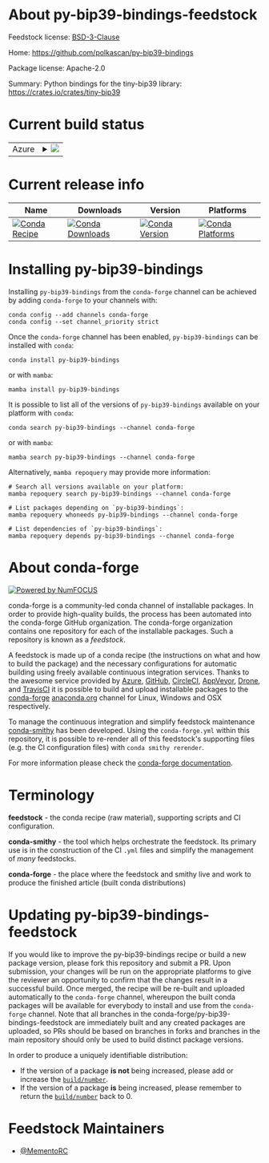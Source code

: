 About py-bip39-bindings-feedstock
=================================

Feedstock license: [BSD-3-Clause](https://github.com/conda-forge/py-bip39-bindings-feedstock/blob/main/LICENSE.txt)

Home: https://github.com/polkascan/py-bip39-bindings

Package license: Apache-2.0

Summary: Python bindings for the tiny-bip39 library: https://crates.io/crates/tiny-bip39

Current build status
====================


<table>
    
  <tr>
    <td>Azure</td>
    <td>
      <details>
        <summary>
          <a href="https://dev.azure.com/conda-forge/feedstock-builds/_build/latest?definitionId=20635&branchName=main">
            <img src="https://dev.azure.com/conda-forge/feedstock-builds/_apis/build/status/py-bip39-bindings-feedstock?branchName=main">
          </a>
        </summary>
        <table>
          <thead><tr><th>Variant</th><th>Status</th></tr></thead>
          <tbody><tr>
              <td>linux_64_python3.10</td>
              <td>
                <a href="https://dev.azure.com/conda-forge/feedstock-builds/_build/latest?definitionId=20635&branchName=main">
                  <img src="https://dev.azure.com/conda-forge/feedstock-builds/_apis/build/status/py-bip39-bindings-feedstock?branchName=main&jobName=linux&configuration=linux%20linux_64_python3.10" alt="variant">
                </a>
              </td>
            </tr><tr>
              <td>linux_64_python3.11</td>
              <td>
                <a href="https://dev.azure.com/conda-forge/feedstock-builds/_build/latest?definitionId=20635&branchName=main">
                  <img src="https://dev.azure.com/conda-forge/feedstock-builds/_apis/build/status/py-bip39-bindings-feedstock?branchName=main&jobName=linux&configuration=linux%20linux_64_python3.11" alt="variant">
                </a>
              </td>
            </tr><tr>
              <td>linux_64_python3.12</td>
              <td>
                <a href="https://dev.azure.com/conda-forge/feedstock-builds/_build/latest?definitionId=20635&branchName=main">
                  <img src="https://dev.azure.com/conda-forge/feedstock-builds/_apis/build/status/py-bip39-bindings-feedstock?branchName=main&jobName=linux&configuration=linux%20linux_64_python3.12" alt="variant">
                </a>
              </td>
            </tr><tr>
              <td>linux_64_python3.9</td>
              <td>
                <a href="https://dev.azure.com/conda-forge/feedstock-builds/_build/latest?definitionId=20635&branchName=main">
                  <img src="https://dev.azure.com/conda-forge/feedstock-builds/_apis/build/status/py-bip39-bindings-feedstock?branchName=main&jobName=linux&configuration=linux%20linux_64_python3.9" alt="variant">
                </a>
              </td>
            </tr><tr>
              <td>osx_64_python3.10</td>
              <td>
                <a href="https://dev.azure.com/conda-forge/feedstock-builds/_build/latest?definitionId=20635&branchName=main">
                  <img src="https://dev.azure.com/conda-forge/feedstock-builds/_apis/build/status/py-bip39-bindings-feedstock?branchName=main&jobName=osx&configuration=osx%20osx_64_python3.10" alt="variant">
                </a>
              </td>
            </tr><tr>
              <td>osx_64_python3.11</td>
              <td>
                <a href="https://dev.azure.com/conda-forge/feedstock-builds/_build/latest?definitionId=20635&branchName=main">
                  <img src="https://dev.azure.com/conda-forge/feedstock-builds/_apis/build/status/py-bip39-bindings-feedstock?branchName=main&jobName=osx&configuration=osx%20osx_64_python3.11" alt="variant">
                </a>
              </td>
            </tr><tr>
              <td>osx_64_python3.12</td>
              <td>
                <a href="https://dev.azure.com/conda-forge/feedstock-builds/_build/latest?definitionId=20635&branchName=main">
                  <img src="https://dev.azure.com/conda-forge/feedstock-builds/_apis/build/status/py-bip39-bindings-feedstock?branchName=main&jobName=osx&configuration=osx%20osx_64_python3.12" alt="variant">
                </a>
              </td>
            </tr><tr>
              <td>osx_64_python3.9</td>
              <td>
                <a href="https://dev.azure.com/conda-forge/feedstock-builds/_build/latest?definitionId=20635&branchName=main">
                  <img src="https://dev.azure.com/conda-forge/feedstock-builds/_apis/build/status/py-bip39-bindings-feedstock?branchName=main&jobName=osx&configuration=osx%20osx_64_python3.9" alt="variant">
                </a>
              </td>
            </tr><tr>
              <td>win_64_python3.10</td>
              <td>
                <a href="https://dev.azure.com/conda-forge/feedstock-builds/_build/latest?definitionId=20635&branchName=main">
                  <img src="https://dev.azure.com/conda-forge/feedstock-builds/_apis/build/status/py-bip39-bindings-feedstock?branchName=main&jobName=win&configuration=win%20win_64_python3.10" alt="variant">
                </a>
              </td>
            </tr><tr>
              <td>win_64_python3.11</td>
              <td>
                <a href="https://dev.azure.com/conda-forge/feedstock-builds/_build/latest?definitionId=20635&branchName=main">
                  <img src="https://dev.azure.com/conda-forge/feedstock-builds/_apis/build/status/py-bip39-bindings-feedstock?branchName=main&jobName=win&configuration=win%20win_64_python3.11" alt="variant">
                </a>
              </td>
            </tr><tr>
              <td>win_64_python3.12</td>
              <td>
                <a href="https://dev.azure.com/conda-forge/feedstock-builds/_build/latest?definitionId=20635&branchName=main">
                  <img src="https://dev.azure.com/conda-forge/feedstock-builds/_apis/build/status/py-bip39-bindings-feedstock?branchName=main&jobName=win&configuration=win%20win_64_python3.12" alt="variant">
                </a>
              </td>
            </tr><tr>
              <td>win_64_python3.9</td>
              <td>
                <a href="https://dev.azure.com/conda-forge/feedstock-builds/_build/latest?definitionId=20635&branchName=main">
                  <img src="https://dev.azure.com/conda-forge/feedstock-builds/_apis/build/status/py-bip39-bindings-feedstock?branchName=main&jobName=win&configuration=win%20win_64_python3.9" alt="variant">
                </a>
              </td>
            </tr>
          </tbody>
        </table>
      </details>
    </td>
  </tr>
</table>

Current release info
====================

| Name | Downloads | Version | Platforms |
| --- | --- | --- | --- |
| [![Conda Recipe](https://img.shields.io/badge/recipe-py--bip39--bindings-green.svg)](https://anaconda.org/conda-forge/py-bip39-bindings) | [![Conda Downloads](https://img.shields.io/conda/dn/conda-forge/py-bip39-bindings.svg)](https://anaconda.org/conda-forge/py-bip39-bindings) | [![Conda Version](https://img.shields.io/conda/vn/conda-forge/py-bip39-bindings.svg)](https://anaconda.org/conda-forge/py-bip39-bindings) | [![Conda Platforms](https://img.shields.io/conda/pn/conda-forge/py-bip39-bindings.svg)](https://anaconda.org/conda-forge/py-bip39-bindings) |

Installing py-bip39-bindings
============================

Installing `py-bip39-bindings` from the `conda-forge` channel can be achieved by adding `conda-forge` to your channels with:

```
conda config --add channels conda-forge
conda config --set channel_priority strict
```

Once the `conda-forge` channel has been enabled, `py-bip39-bindings` can be installed with `conda`:

```
conda install py-bip39-bindings
```

or with `mamba`:

```
mamba install py-bip39-bindings
```

It is possible to list all of the versions of `py-bip39-bindings` available on your platform with `conda`:

```
conda search py-bip39-bindings --channel conda-forge
```

or with `mamba`:

```
mamba search py-bip39-bindings --channel conda-forge
```

Alternatively, `mamba repoquery` may provide more information:

```
# Search all versions available on your platform:
mamba repoquery search py-bip39-bindings --channel conda-forge

# List packages depending on `py-bip39-bindings`:
mamba repoquery whoneeds py-bip39-bindings --channel conda-forge

# List dependencies of `py-bip39-bindings`:
mamba repoquery depends py-bip39-bindings --channel conda-forge
```


About conda-forge
=================

[![Powered by
NumFOCUS](https://img.shields.io/badge/powered%20by-NumFOCUS-orange.svg?style=flat&colorA=E1523D&colorB=007D8A)](https://numfocus.org)

conda-forge is a community-led conda channel of installable packages.
In order to provide high-quality builds, the process has been automated into the
conda-forge GitHub organization. The conda-forge organization contains one repository
for each of the installable packages. Such a repository is known as a *feedstock*.

A feedstock is made up of a conda recipe (the instructions on what and how to build
the package) and the necessary configurations for automatic building using freely
available continuous integration services. Thanks to the awesome service provided by
[Azure](https://azure.microsoft.com/en-us/services/devops/), [GitHub](https://github.com/),
[CircleCI](https://circleci.com/), [AppVeyor](https://www.appveyor.com/),
[Drone](https://cloud.drone.io/welcome), and [TravisCI](https://travis-ci.com/)
it is possible to build and upload installable packages to the
[conda-forge](https://anaconda.org/conda-forge) [anaconda.org](https://anaconda.org/)
channel for Linux, Windows and OSX respectively.

To manage the continuous integration and simplify feedstock maintenance
[conda-smithy](https://github.com/conda-forge/conda-smithy) has been developed.
Using the ``conda-forge.yml`` within this repository, it is possible to re-render all of
this feedstock's supporting files (e.g. the CI configuration files) with ``conda smithy rerender``.

For more information please check the [conda-forge documentation](https://conda-forge.org/docs/).

Terminology
===========

**feedstock** - the conda recipe (raw material), supporting scripts and CI configuration.

**conda-smithy** - the tool which helps orchestrate the feedstock.
                   Its primary use is in the construction of the CI ``.yml`` files
                   and simplify the management of *many* feedstocks.

**conda-forge** - the place where the feedstock and smithy live and work to
                  produce the finished article (built conda distributions)


Updating py-bip39-bindings-feedstock
====================================

If you would like to improve the py-bip39-bindings recipe or build a new
package version, please fork this repository and submit a PR. Upon submission,
your changes will be run on the appropriate platforms to give the reviewer an
opportunity to confirm that the changes result in a successful build. Once
merged, the recipe will be re-built and uploaded automatically to the
`conda-forge` channel, whereupon the built conda packages will be available for
everybody to install and use from the `conda-forge` channel.
Note that all branches in the conda-forge/py-bip39-bindings-feedstock are
immediately built and any created packages are uploaded, so PRs should be based
on branches in forks and branches in the main repository should only be used to
build distinct package versions.

In order to produce a uniquely identifiable distribution:
 * If the version of a package **is not** being increased, please add or increase
   the [``build/number``](https://docs.conda.io/projects/conda-build/en/latest/resources/define-metadata.html#build-number-and-string).
 * If the version of a package **is** being increased, please remember to return
   the [``build/number``](https://docs.conda.io/projects/conda-build/en/latest/resources/define-metadata.html#build-number-and-string)
   back to 0.

Feedstock Maintainers
=====================

* [@MementoRC](https://github.com/MementoRC/)

